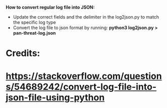 **How to convert regular log file into JSON:**

- Update the correct fields and the delimiter in the log2json.py to match the specific log type
- Convert the log file to json format by running:  **python3 log2json.py > pan-threat-log.json**

# Credits:
# https://stackoverflow.com/questions/54689242/convert-log-file-into-json-file-using-python
